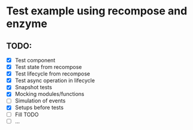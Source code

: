 # Test example using recompose and enzyme

## TODO:

-   [x] Test component
-   [x] Test state from recompose
-   [x] Test lifecycle from recompose
-   [x] Test async operation in lifecycle
-   [x] Snapshot tests
-   [x] Mocking modules/functions
-   [ ] Simulation of events
-   [x] Setups before tests
-   [ ] Fill TODO
-   [ ] ...
